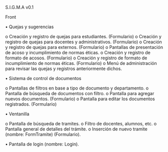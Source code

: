 S.I.G.M.A v0.1

Front

•	Quejas y sugerencias 

o	Creación y registro de quejas para estudiantes. (Formulario)
o	Creación y registro de quejas para docentes y administrativos. (Formulario)
o	Creación y registro de quejas para externos. (Formulario)
o	Pantallas de presentación de acoso y incumplimiento de normas éticas.
o	Creación y registro de formato de acosos. (Formulario)
o	Creación y registro de formato de incumplimiento de normas éticas. (Formulario)
o	Menú de administración para revisar las quejas y registros anteriormente dichos.

•	Sistema de control de documentos

o	Pantallas de filtros en base a tipo de documento y departamento.
o	Pantalla de búsqueda de documentos con filtro.
o	Pantalla para agregar nuevos documentos. (Formulario)
o	Pantalla para editar los documentos registrados. (Formulario)

•	Ventanilla

o	Pantalla de búsqueda de tramites.
o	Filtro de docentes, alumnos, etc.
o	Pantalla general de detalles del trámite.
o	Inserción de nuevo tramite (nombre: FormTramite) (Formulario).

•	Pantalla de login (nombre: Login).

